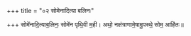 +++
title = "०२ सोमेनादित्या बलिनः"

+++
सोमे॑नादि॒त्याब॒लिनः॒ सोमे॑न पृथि॒वी म॒ही। अथो॒ नक्ष॑त्राणामे॒षामु॒पस्थे॒ सोम॒ आहि॑तः॥